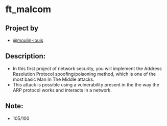 # ft_malcom
## Project by
- [@moulin-louis](https://github.com/moulin-louis)
## Description:
- In this first project of network security, you will implement the Address Resolution
Protocol spoofing/poisoning method, which is one of the most basic Man In The Middle
attacks.
- This attack is possible using a vulnerability present in the the way the ARP
protocol works and interacts in a network.
## Note:
- 105/100

